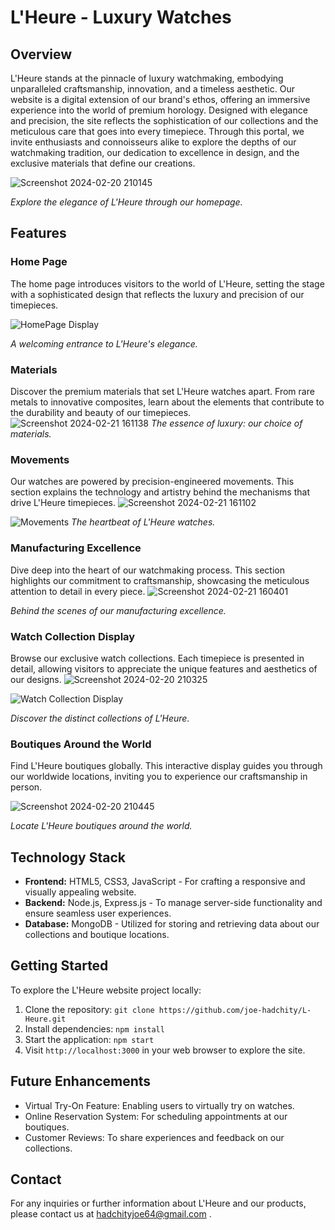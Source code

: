 # L'Heure - Luxury Watches

## Overview

L'Heure stands at the pinnacle of luxury watchmaking, embodying unparalleled craftsmanship, innovation, and a timeless aesthetic. Our website is a digital extension of our brand's ethos, offering an immersive experience into the world of premium horology. Designed with elegance and precision, the site reflects the sophistication of our collections and the meticulous care that goes into every timepiece. Through this portal, we invite enthusiasts and connoisseurs alike to explore the depths of our watchmaking tradition, our dedication to excellence in design, and the exclusive materials that define our creations.

![Screenshot 2024-02-20 210145](https://github.com/joe-hadchity/L-Heure/assets/105626252/92cf4b77-f919-44c3-abc0-038079a68598)

*Explore the elegance of L'Heure through our homepage.*

## Features

### Home Page
The home page introduces visitors to the world of L'Heure, setting the stage with a sophisticated design that reflects the luxury and precision of our timepieces.


![HomePage Display](https://github.com/joe-hadchity/L-Heure/assets/105626252/6666b826-a54d-46ba-880c-6f12d9a0cd96)

*A welcoming entrance to L'Heure's elegance.*


### Materials
Discover the premium materials that set L'Heure watches apart. From rare metals to innovative composites, learn about the elements that contribute to the durability and beauty of our timepieces.
![Screenshot 2024-02-21 161138](https://github.com/joe-hadchity/L-Heure/assets/105626252/0c484f8b-8d15-45db-8641-b01f677f9b79)
*The essence of luxury: our choice of materials.*

### Movements
Our watches are powered by precision-engineered movements. This section explains the technology and artistry behind the mechanisms that drive L'Heure timepieces.
![Screenshot 2024-02-21 161102](https://github.com/joe-hadchity/L-Heure/assets/105626252/6a5cb0e9-7cf6-48fe-8416-ac3fb7d1603f)

![Movements](https://github.com/joe-hadchity/L-Heure/assets/105626252/395daf22-8413-4502-9fb3-71ff7f3a7c1d)
*The heartbeat of L'Heure watches.*


### Manufacturing Excellence
Dive deep into the heart of our watchmaking process. This section highlights our commitment to craftsmanship, showcasing the meticulous attention to detail in every piece.
![Screenshot 2024-02-21 160401](https://github.com/joe-hadchity/L-Heure/assets/105626252/c1ebaf03-4d5b-4bb7-b89b-5b6dc2739b8c)


*Behind the scenes of our manufacturing excellence.*
### Watch Collection Display
Browse our exclusive watch collections. Each timepiece is presented in detail, allowing visitors to appreciate the unique features and aesthetics of our designs.
![Screenshot 2024-02-20 210325](https://github.com/joe-hadchity/L-Heure/assets/105626252/e9389ca2-f61b-4322-9c34-5ab247cc553f)

![Watch Collection Display](https://github.com/joe-hadchity/L-Heure/assets/105626252/b4557e95-d2cb-462f-a056-ff3a10537cf8)

*Discover the distinct collections of L'Heure.*

### Boutiques Around the World
Find L'Heure boutiques globally. This interactive display guides you through our worldwide locations, inviting you to experience our craftsmanship in person.

![Screenshot 2024-02-20 210445](https://github.com/joe-hadchity/L-Heure/assets/105626252/4c926a83-1cce-4936-aa7f-838ac41f8043)

*Locate L'Heure boutiques around the world.*

## Technology Stack

- **Frontend:** HTML5, CSS3, JavaScript - For crafting a responsive and visually appealing website.
- **Backend:** Node.js, Express.js - To manage server-side functionality and ensure seamless user experiences.
- **Database:** MongoDB - Utilized for storing and retrieving data about our collections and boutique locations.

## Getting Started

To explore the L'Heure website project locally:

1. Clone the repository: `git clone https://github.com/joe-hadchity/L-Heure.git`
2. Install dependencies: `npm install`
3. Start the application: `npm start`
4. Visit `http://localhost:3000` in your web browser to explore the site.

## Future Enhancements

- Virtual Try-On Feature: Enabling users to virtually try on watches.
- Online Reservation System: For scheduling appointments at our boutiques.
- Customer Reviews: To share experiences and feedback on our collections.

## Contact

For any inquiries or further information about L'Heure and our products, please contact us at hadchityjoe64@gmail.com .

